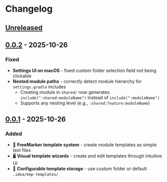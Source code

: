 # Changelog

## [Unreleased]

## [0.0.2] - 2025-10-26

### Fixed

- **Settings UI on macOS** - fixed custom folder selection field not being clickable
- **Nested module paths** - correctly detect module hierarchy for `settings.gradle` includes
  - Creating module in `shared/` now generates `include(":shared:moduleName")` instead of `include(":moduleName")`
  - Supports any nesting level (e.g., `:shared:feature:moduleName`)

## [0.0.1] - 2025-10-26

### Added

- 🎨 **FreeMarker template system** - create module templates as simple text files
- 🖥️ **Visual template wizards** - create and edit templates through intuitive UI
- 📂 **Configurable template storage** - use custom folder or default `.idea/kmp-templates/`

[Unreleased]: https://github.com/NonoxyS/kmp-module-generator/compare/v0.0.2...HEAD
[0.0.2]: https://github.com/NonoxyS/kmp-module-generator/compare/v0.0.1...v0.0.2
[0.0.1]: https://github.com/NonoxyS/kmp-module-generator/commits/v0.0.1
